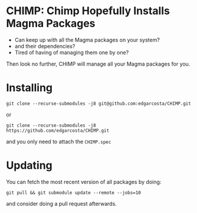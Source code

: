 # CHIMP: Chimp Hopefully Installs Magma Packages

- Can keep up with all the Magma packages on your system?
- and their dependencies?
- Tired of having of managing them one by one?

Then look no further, CHIMP will manage all your Magma packages for you.

# Installing


```
git clone --recurse-submodules -j8 git@github.com:edgarcosta/CHIMP.git
```
or
```
git clone --recurse-submodules -j8 https://github.com/edgarcosta/CHIMP.git
```

and you only need to attach the `CHIMP.spec`


# Updating

You can fetch the most recent version of all packages by doing:
```
git pull && git submodule update --remote --jobs=10
```
and consider doing a pull request afterwards.
